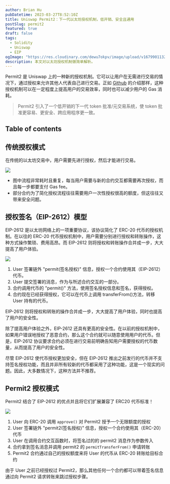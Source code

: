 ```yaml
---
author: Brian Hu
pubDatetime: 2023-03-27T8:52:10Z
title: Uniswap Permit2：下一代以太坊授权机制，低开销、安全且通用
postSlug: permit2
featured: true
draft: false
tags:
  - Solidity
  - Uniswap
  - EIP
ogImage: "https://res.cloudinary.com/dewu7okpv/image/upload/v1679901132/blog/canary/%E6%97%A0%E6%A0%87%E9%A2%98-2023-03-27-1504_biwerw.png"
description: 本文对以太坊授权机制做简单解析。
---
```


Permit2 是 Uniswap 上的一种新的授权机制。它可以让用户在无需进行交易的情况下，通过授权来允许其他人代表自己进行交易。正如 [Github](https://github.com/Uniswap/permit2) 的介绍那样，这种授权机制可以在一定程度上提高用户的交易效率，同时也可以减少用户的 Gas 消耗。

> Permit2 引入了一个低开销的下一代 token 批准/元交易系统，使 token 批准更容易、更安全、跨应用程序更一致。

## Table of contents

## 传统授权模式

在传统的以太坊交易中，用户需要先进行授权，然后才能进行交易。

![](https://res.cloudinary.com/dewu7okpv/image/upload/v1679901132/blog/canary/%E6%97%A0%E6%A0%87%E9%A2%98-2023-03-27-1504_biwerw.png)

- 图中流程非常耗时且重复，每当用户需要与新的合约交互都需要再次授权，而且每一步都要支付 Gas fee。
- 部分合约为了简化授权流程往往需要用户一次性授权很高的额度，但这往往又带来安全问题。

## 授权签名（EIP-2612）模型

EIP-2612 是以太坊网络上的一项重要协议，该协议简化了 ERC-20 代币的授权机制。在以往的 ERC-20 代币授权机制中，用户需要分别进行授权和转账操作，这种方式操作繁琐、费用高昂。而 EIP-2612 则将授权和转账操作合并成一步，大大提高了用户体验。

![](https://res.cloudinary.com/dewu7okpv/image/upload/v1679902960/blog/canary/22222_aonhht.png)

1. User 签署链外 "permit(签名授权)" 信息，授权一个合约使用其（EIP-2612）代币。
2. User 提交签署的消息，作为与所述合约交互的一部分。
3. 合约调用代币的 "permit()" 方法，使用签名授权信息和签名，获得授权。
4. 合约现在已经获得授权，它可以在代币上调用 transferFrom()方法，转移 User 持有的代币。

EIP-2612 则将授权和转账的操作合并成一步，大大提高了用户体验，同时也提高了用户的安全性。

除了提高用户体验之外，EIP-2612 还具有更高的安全性。在以前的授权机制中，如果用户错误地授权了恶意合约，那么这个合约就可以随意使用用户的代币。但是，EIP-2612 协议要求合约必须在进行交易前明确告知用户需要授权的代币数量，从而提高了用户的安全性。

尽管 EIP-2612 使代币授权更加安全，但在 EIP-2612 推出之前发行的代币并不支持签名授权功能，而且并非所有较新的代币都采用了这种功能，这是一个现实的问题。因此，大多数情况下，这种方法并不推荐。

## Permit2 授权模式

Permit2 结合了 EIP-2612 的优点并且将它们扩展兼容了 ERC20 代币标准！

![](https://res.cloudinary.com/dewu7okpv/image/upload/v1679904442/blog/canary/permit2_g9npnw.png)

1. User 向 ERC-20 调用 `approve()` 对 Permit2 授予一个无限额度的授权
2. User 签署链外 "permit2(签名授权)" 信息，授权一个合约使用其（ERC-20）代币
3. User 在调用合约交互函数时，将签名过的的 permit2 消息作为参数传入
4. 合约拿到签名消息并调用 permit2 的 `permitTransferFrom()` 申请转账
5. Permit2 合约通过自己的授权额度来将 User 的代币从 ERC-20 转账给目标合约

由于 User 之前已经授权过 Permit2，那么其他任何一个合约都可以带着签名信息通过向 Permit2 请求转账来跳过授权步骤。
